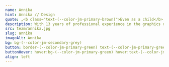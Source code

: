 ```yaml
---
name: Annika
hint: Annika // Design
quote: „<b class="text-(--color-jm-primary-brown)">Even as a child</b> i was always <b>fascinated</b> by colours, shapes and patterns and loved, <b>creating new things.</b>“
description: With 13 years of professional experience in the graphics department of an association and a solid education as a design assistant and industrial clerk, I have extensive expertise. I am characterised by my reliability, creativity and empathetic nature. I am valued for my sensitivity, honesty and helpfulness, which I demonstrate both in my work and in my personal dealings. In my spare time, I enjoy painting and ‘tinkering’ in my basement workshop, attending concerts, watching films, gardening and spending quality time with my family.
src: team/annika.jpg
slug: annika
imageAlt: Annika
bg: bg-(--color-jm-secondary-grey)
button: border-(--color-jm-primary-green) text-(--color-jm-primary-green)
buttonHover: hover:bg-(--color-jm-primary-green) hover:text-(--color-jm-secondary-white)
align: left
---
```

